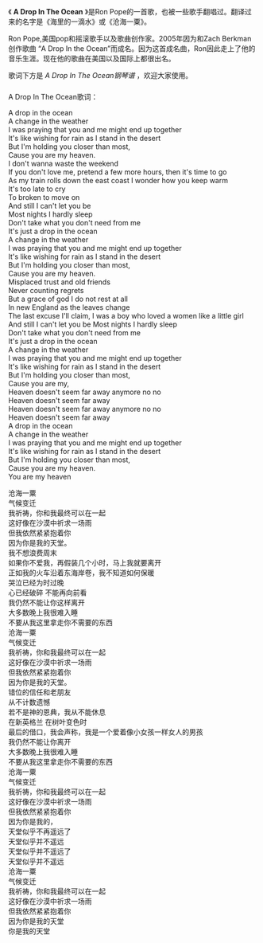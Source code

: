 

《 **A Drop In The Ocean** 》是Ron Pope的一首歌，也被一些歌手翻唱过。翻译过来的名字是《海里的一滴水》或《沧海一粟》。

Ron Pope,美国pop和摇滚歌手以及歌曲创作家。2005年因为和Zach Berkman 创作歌曲 “A Drop In the
Ocean”而成名。因为这首成名曲，Ron因此走上了他的音乐生涯。现在他的歌曲在美国以及国际上都很出名。

歌词下方是 _A Drop In The Ocean钢琴谱_ ，欢迎大家使用。

###  
A Drop In The Ocean歌词：

A drop in the ocean  
A change in the weather  
I was praying that you and me might end up together  
It's like wishing for rain as I stand in the desert  
But I'm holding you closer than most,  
Cause you are my heaven.  
I don't wanna waste the weekend  
If you don't love me, pretend a few more hours, then it's time to go  
As my train rolls down the east coast I wonder how you keep warm  
It's too late to cry  
To broken to move on  
And still I can't let you be  
Most nights I hardly sleep  
Don't take what you don't need from me  
It's just a drop in the ocean  
A change in the weather  
I was praying that you and me might end up together  
It's like wishing for rain as I stand in the desert  
But I'm holding you closer than most,  
Cause you are my heaven.  
Misplaced trust and old friends  
Never counting regrets  
But a grace of god I do not rest at all  
In new England as the leaves change  
The last excuse I'll claim, I was a boy who loved a women like a little girl  
And still I can't let you be Most nights I hardly sleep  
Don't take what you don't need from me  
It's just a drop in the ocean  
A change in the weather  
I was praying that you and me might end up together  
It's like wishing for rain as I stand in the desert  
But I'm holding you closer than most,  
Cause you are my,  
Heaven doesn't seem far away anymore no no  
Heaven doesn't seem far away  
Heaven doesn't seem far away anymore no no  
Heaven doesn't seem far away  
A drop in the ocean  
A change in the weather  
I was praying that you and me might end up together  
It's like wishing for rain as I stand in the desert  
But I'm holding you closer than most,  
Cause you are my heaven.  
You are my heaven  
  
沧海一粟  
气候变迁  
我祈祷，你和我最终可以在一起  
这好像在沙漠中祈求一场雨  
但我依然紧紧抱着你  
因为你是我的天堂。  
我不想浪费周末  
如果你不爱我，再假装几个小时，马上我就要离开  
正如我的火车沿着东海岸卷，我不知道如何保暖  
哭泣已经为时过晚  
心已经破碎 不能再向前看  
我仍然不能让你这样离开  
大多数晚上我很难入睡  
不要从我这里拿走你不需要的东西  
沧海一粟  
气候变迁  
我祈祷，你和我最终可以在一起  
这好像在沙漠中祈求一场雨  
但我依然紧紧抱着你  
因为你是我的天堂。  
错位的信任和老朋友  
从不计数遗憾  
若不是神的恩典，我从不能休息  
在新英格兰 在树叶变色时  
最后的借口，我会声称，我是一个爱着像小女孩一样女人的男孩  
我仍然不能让你离开  
大多数晚上我很难入睡  
不要从我这里拿走你不需要的东西  
沧海一粟  
气候变迁  
我祈祷，你和我最终可以在一起  
这好像在沙漠中祈求一场雨  
但我依然紧紧抱着你  
因为你是我的，  
天堂似乎不再遥远了  
天堂似乎并不遥远  
天堂似乎并不遥远了  
天堂似乎并不遥远  
沧海一粟  
气候变迁  
我祈祷，你和我最终可以在一起  
这好像在沙漠中祈求一场雨  
但我依然紧紧抱着你  
因为你是我的天堂  
你是我的天堂

